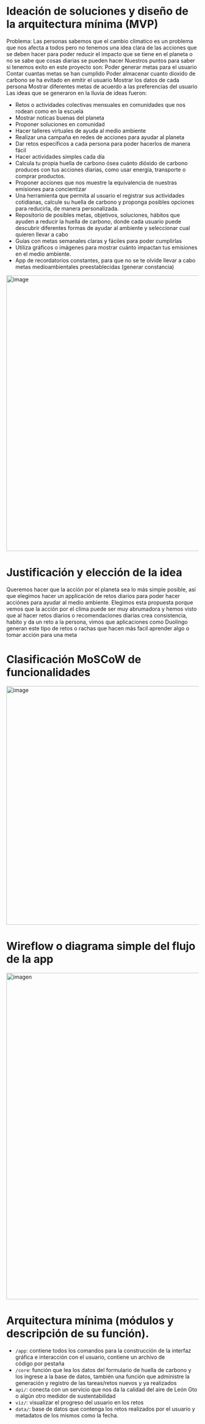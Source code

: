 # Ideación de soluciones y diseño de la arquitectura mínima (MVP)
Problema:
Las personas sabemos que el cambio climatico es un problema que nos afecta a todos pero no tenemos una idea clara de las acciones que se deben hacer para poder reducir el impacto que se tiene en el planeta o no se sabe que cosas diarias se pueden hacer
Nuestros puntos para saber si tenemos exito en este proyecto son:
Poder generar metas para el usuario 
Contar cuantas metas se han cumplido 
Poder almacenar cuanto dioxido de carbono se ha evitado en emitir el usuario 
Mostrar los datos de cada persona 
Mostrar diferentes metas de acuerdo a las preferencias del usuario 
Las ideas que se generaron en la lluvia de ideas fueron:
- Retos o actividades colectivas mensuales en comunidades que nos rodean como en la escuela
- Mostrar noticas buenas del planeta 
- Proponer soluciones en comunidad
- Hacer talleres virtuales de ayuda al medio ambiente 
- Realizar una campaña en redes de acciones para ayudar al planeta
- Dar retos específicos a cada persona para poder hacerlos de manera fácil
- Hacer actividades simples cada día 
- Calcula tu propia huella de carbono ósea cuánto dióxido de carbono produces con tus acciones diarias, como usar energía, transporte o comprar productos.
- Proponer acciones que nos muestre la equivalencia de nuestras emisiones para concientizar 
- Una herramienta que permita al usuario el registrar sus actividades cotidianas, calcule su huella de carbono y  proponga posibles opciones para reducirla, de manera personalizada.
- Repositorio de posibles metas, objetivos, soluciones, hábitos que ayuden a reducir la huella de carbono, donde cada usuario puede descubrir diferentes formas de ayudar al ambiente y seleccionar cual quieren llevar a cabo
- Guías  con metas semanales claras y fáciles para poder cumplirlas
- Utiliza gráficos o imágenes para mostrar cuánto impactan tus emisiones en el medio ambiente.
- App de recordatorios constantes, para que no se te olvide llevar a cabo metas medioambientales  preestablecidas (generar constancia)

<img width="1229" height="723" alt="image" src="https://github.com/user-attachments/assets/66141264-ca59-4672-bc0b-091489ddd08f" />

# Justificación y elección de la idea 
Queremos hacer que la acción por el planeta sea lo más simple posible, así que elegimos hacer un applicación de retos diarios para poder hacer acciónes para ayudar al medio ambiente. Elegimos esta propuesta porque vemos que la acción por el clima puede ser muy abrumadora y hemos visto que al hacer retos diarios o recomendaciones diarias crea consistencia, habito y da un reto a la persona, vimos que aplicaciones como Duolingo generan este tipo de retos o rachas que hacen más facil aprender algo o tomar acción para una meta 

# Clasificación MoSCoW de funcionalidades

<img width="1489" height="626" alt="image" src="https://github.com/user-attachments/assets/3ee300f2-0be3-4152-b496-1e599341c5d2" />

# Wireflow o diagrama simple del flujo de la app
<img width="1371" height="856" alt="imagen" src="https://github.com/user-attachments/assets/b0a987f6-9ed5-4672-aeca-88da257c4995" />


# Arquitectura mínima (módulos y descripción de su función).
- `/app`: contiene todos los comandos para la construcción de la interfaz gráfica e interacción con el usuario, contiene un archivo de código por pestaña
- `/core`: función que lea los datos del formulario de huella de carbono y los ingrese a la base de datos, también una función que administre la generación y registro de las tareas/retos nuevos y ya realizados
- `api/`: conecta con un servicio que nos da la calidad del aire de León Gto o algún otro medidor de sustentabilidad
- `viz/`: visualizar el progreso del usuario en los retos
- `data/`: base de datos que contenga los retos realizados por el usuario y metadatos de los mismos como la fecha.
